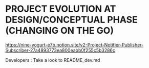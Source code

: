 # PROJECT EVOLUTION AT DESIGN/CONCEPTUAL PHASE (CHANGING ON THE GO)
https://nine-yogurt-e7b.notion.site/v2-Project-Notifier-Publisher-Subscriber-27a4893773ea800eabb0f255c5b3286c

Developers : Take a look to README_dev.md